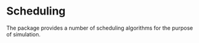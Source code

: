 # Scheduling

The package provides a number of scheduling algorithms for the purpose of
simulation.
